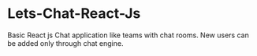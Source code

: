 # Lets-Chat-React-Js
Basic React js Chat application like teams with chat rooms. New users can be added only through chat engine. 
